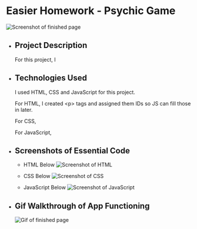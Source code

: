 # Easier Homework - Psychic Game
  ![Screenshot of finished page](placeholder.jpg "Screenshot of finished page")

  * ## Project Description
    
    For this project, I 
  
  * ## Technologies Used

    I used HTML, CSS and JavaScript for this project.

    For HTML, I created &lt;p&gt; tags and assigned them IDs so JS can fill those in later.

    For CSS, 

    For JavaScript, 

  * ## Screenshots of Essential Code
    * HTML Below
    ![Screenshot of HTML](wireframe-html.jpg "Screenshot of HTML")
    
    * CSS Below
    ![Screenshot of CSS](wireframe-css.jpg "Screenshot of CSS")

    * JavaScript Below
    ![Screenshot of JavaScript](placeholder "Screenshot of JavaScript")
        
  * ## Gif Walkthrough of App Functioning 
    ![Gif of finished page](wireframe-finished.jpg "Gif of finished page")
